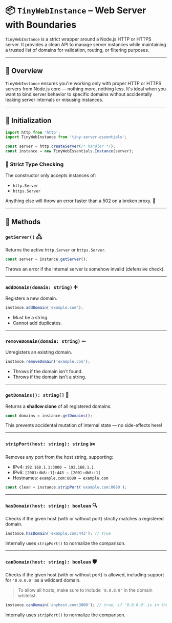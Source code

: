 # 📦 `TinyWebInstance` – Web Server with Boundaries

`TinyWebInstance` is a strict wrapper around a Node.js HTTP or HTTPS server. It provides a clean API to manage server instances while maintaining a trusted list of domains for validation, routing, or filtering purposes.

---

## 🧠 Overview

`TinyWebInstance` ensures you're working only with proper HTTP or HTTPS servers from Node.js core — nothing more, nothing less. It's ideal when you want to bind server behavior to specific domains without accidentally leaking server internals or misusing instances.

---

## 🚀 Initialization

```js
import http from 'http';
import TinyWebInstance from 'tiny-server-essentials';

const server = http.createServer(/* handler */);
const instance = new TinyWebEssentials.Instance(server);
```

### 🔐 Strict Type Checking

The constructor only accepts instances of:

* `http.Server`
* `https.Server`

Anything else will throw an error faster than a 502 on a broken proxy. 🧱

---

## 🔧 Methods

### `getServer()` 🖧

Returns the active `http.Server` or `https.Server`.

```js
const server = instance.getServer();
```

Throws an error if the internal server is somehow invalid (defensive check).

---

### `addDomain(domain: string)` ➕

Registers a new domain.

```js
instance.addDomain('example.com');
```

* Must be a string.
* Cannot add duplicates.

---

### `removeDomain(domain: string)` ➖

Unregisters an existing domain.

```js
instance.removeDomain('example.com');
```

* Throws if the domain isn't found.
* Throws if the domain isn't a string.

---

### `getDomains(): string[]` 📃

Returns a **shallow clone** of all registered domains.

```js
const domains = instance.getDomains();
```

This prevents accidental mutation of internal state — no side-effects here!

---

### `stripPort(host: string): string` ✂️

Removes any port from the host string, supporting:

* IPv4: `192.168.1.1:3000 → 192.168.1.1`
* IPv6: `[2001:db8::1]:443 → [2001:db8::1]`
* Hostnames: `example.com:8080 → example.com`

```js
const clean = instance.stripPort('example.com:8080');
```

---

### `hasDomain(host: string): boolean` 🔍

Checks if the given host (with or without port) strictly matches a registered domain.

```js
instance.hasDomain('example.com:443'); // true
```

Internally uses `stripPort()` to normalize the comparison.

---

### `canDomain(host: string): boolean` 🛡️

Checks if the given host (with or without port) is allowed, including support for `'0.0.0.0'` as a wildcard domain.

> To allow all hosts, make sure to include `'0.0.0.0'` in the domain whitelist.

```js
instance.canDomain('anyhost.com:3000'); // true, if '0.0.0.0' is in the list
```

Internally uses `stripPort()` to normalize the comparison.

